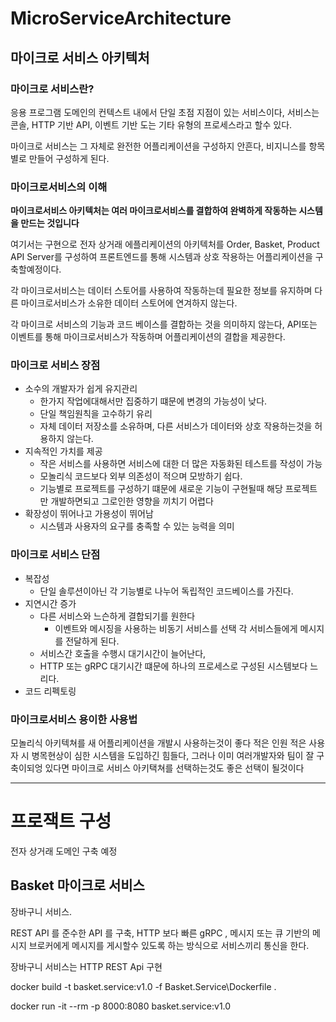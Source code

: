 # MicroServiceArchitecture

## 마이크로 서비스 아키텍처

### 마이크로 서비스란?

응용 프로그램 도메인의 컨텍스트 내에서 단일 초점 지점이 있는 서비스이다, 서비스는 콘솔, HTTP 기반 API, 이벤트 기반 도는 기타 유형의  프로세스라고 할수 있다.

마이크로 서비스는 그 자체로 완전한 어플리케이션을 구성하지 안흔다, 비지니스를 항목 별로 만들어 구성하게 된다.

### 마이크로서비스의 이해

**마이크로서비스 아키텍처는 여러 마이크로서비스를 결합하여 완벽하게 작동하는 시스템을 만드는 것입니다**

여기서는 구현으로 전자 상거래 에플리케이션의 아키텍처를 Order, Basket, Product API Server를 구성하여 프론트엔드를 통해 시스템과 상호 작용하는 어플리케이션을 구축할예정이다.

각 마이크로서비스는 데이터 스토어를 사용하여 작동하는데 필요한 정보를 유지하며 다른 마이크로서비스가 소유한 데이터 스토어에 연겨하지 않는다.

각 마이크로 서비스의 기능과 코드 베이스를 결합하는 것을 의미하지 않는다, API또는 이벤트를 통해 마이크로서비스가 작동하며 어플리케이션의 결합을 제공한다.

### 마이크로 서비스 장점

* 소수의 개발자가 쉽게 유지관리
  * 한가지 작업에대해서만  집중하기 떄문에 변경의 가능성이 낮다.
  * 단일 책임원칙을 고수하기 유리
  * 자체 데이터 저장소를 소유하며, 다른 서비스가 데이터와 상호 작용하는것을 허용하지 않는다.
* 지속적인 가치를 제공
  * 작은 서비스를 사용하면 서비스에 대한 더 많은 자동화된 테스트를 작성이 가능
  * 모놀리식 코드보다 외부 의존성이 적으며 모방하기 쉽다.
  * 기능별로 프로젝트를 구성하기 떄문에 새로운 기능이 구현될때 해당 프로젝트만 개발하면되고 그로인한 영향을 끼치기 어렵다
* 확장성이 뛰어나고 가용성이 뛰어남
  * 시스템과 사용자의 요구를 충족할 수 있는 능력을 의미

### 마이크로 서비스 단점

* 복잡성
  * 단일 솔루션이아닌 각 기능별로 나누어 독립적인 코드베이스를 가진다.
* 지연시간 증가
  * 다른 서비스와 느슨하게 결합되기를 원한다
    * 이벤트와 메시징을 사용하는 비동기 서비스를 선택 각 서비스들에게 메시지를 전달하게 된다.
  * 서비스간 호출을 수행시 대기시간이 늘어난다,
  * HTTP 또는 gRPC 대기시간 떄문에 하나의 프로세스로 구성된 시스템보다 느리다.
* 코드 리펙토링

### 마이크로서비스 용이한 사용법

모놀리식 아키텍쳐를 새 어플리케이션을 개발시 사용하는것이 좋다 적은 인원 적은 사용자 시 병목현상이 심한 시스템을 도입하긴 힘들다, 그러나 이미 여러개발자와 팀이 잘 구축이되엉 있다면 마이크로 서비스 아키택쳐를 선택하는것도 좋은 선택이 될것이다

---

# 프로잭트 구성

전자 상거래 도메인 구축 예정

## Basket 마이크로 서비스

장바구니 서비스.

REST API 를 준수한 API 를 구축, HTTP 보다 빠른 gRPC , 메시지 또는 큐 기반의 메시지 브로커에게 메시지를 게시할수 있도록 하는 방식으로 서비스끼리 통신을 한다.

장바구니 서비스는 HTTP REST Api 구현

docker build -t basket.service:v1.0 -f Basket.Service\Dockerfile .

docker run -it --rm -p 8000:8080 basket.service:v1.0
